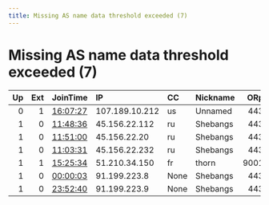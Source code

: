 ```yaml
---
title: Missing AS name data threshold exceeded (7)
---
```


# Missing AS name data threshold exceeded (7)

|   Up |   Ext | JoinTime                                                                                            | IP             | CC   | Nickname   |   ORp |   Dirp | Version   | Contact                   | OS    |   eFamMembers |
|-----:|------:|:----------------------------------------------------------------------------------------------------|:---------------|:-----|:-----------|------:|-------:|:----------|:--------------------------|:------|--------------:|
|    0 |     1 | [16:07:27](https://metrics.torproject.org/rs.html#details/1DC87F94350CED7ED08E49C6720AF09CE54267F7) | 107.189.10.212 | us   | Unnamed    |   443 |      0 | 0.4.2.7   | MichaelLyons12345@hotmail | Linux |            35 |
|    1 |     0 | [11:48:36](https://metrics.torproject.org/rs.html#details/B385A5927F60DF70FEA7F7213F330043631BE231) | 45.156.22.112  | ru   | Shebangs   |   443 |      0 | 0.3.5.10  | shebangs@yopmail.fr       | Linux |             1 |
|    1 |     0 | [11:51:00](https://metrics.torproject.org/rs.html#details/3FFBA34E170D3377500E3E21BB3429345967532F) | 45.156.22.20   | ru   | Shebangs   |   443 |      0 | 0.3.5.10  | shebangs@yopmail.fr       | Linux |             1 |
|    1 |     0 | [11:03:31](https://metrics.torproject.org/rs.html#details/714B1799327355AE7236E35DBE778BC28B0519F1) | 45.156.22.232  | ru   | Shebangs   |   443 |      0 | 0.3.5.10  | shebangs@yopmail.fr       | Linux |             1 |
|    1 |     1 | [15:25:34](https://metrics.torproject.org/rs.html#details/8705C12F7831AD0A7BAE6D1988B14310550F3C18) | 51.210.34.150  | fr   | thorn      |  9001 |   9030 | 0.4.2.7   | None                      | Linux |             1 |
|    1 |     0 | [00:00:03](https://metrics.torproject.org/rs.html#details/AC990FD1FF5058EFA43A809E948B23EF998D021B) | 91.199.223.8   | None | Shebangs   |   443 |      0 | 0.3.5.10  | shebangs@yopmail.fr       | Linux |             1 |
|    1 |     0 | [23:52:40](https://metrics.torproject.org/rs.html#details/453E51CBAA4C2169EBCB05583247DD6201E87FAD) | 91.199.223.9   | None | Shebangs   |   443 |      0 | 0.3.5.10  | shebangs@yopmail.fr       | Linux |             1 |
